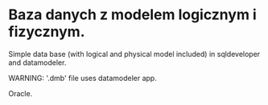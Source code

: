 # Baza danych z modelem logicznym i fizycznym.

Simple data base (with logical and physical model included) in sqldeveloper and datamodeler.

WARNING: '.dmb' file uses datamodeler app. 

Oracle.

